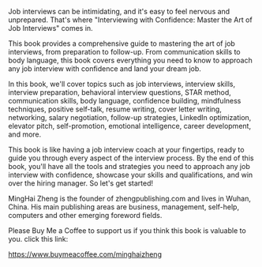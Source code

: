 
Job interviews can be intimidating, and it's easy to feel nervous and unprepared. That's where "Interviewing with Confidence: Master the Art of Job Interviews" comes in.

This book provides a comprehensive guide to mastering the art of job interviews, from preparation to follow-up. From communication skills to body language, this book covers everything you need to know to approach any job interview with confidence and land your dream job.

In this book, we'll cover topics such as job interviews, interview skills, interview preparation, behavioral interview questions, STAR method, communication skills, body language, confidence building, mindfulness techniques, positive self-talk, resume writing, cover letter writing, networking, salary negotiation, follow-up strategies, LinkedIn optimization, elevator pitch, self-promotion, emotional intelligence, career development, and more.

This book is like having a job interview coach at your fingertips, ready to guide you through every aspect of the interview process. By the end of this book, you'll have all the tools and strategies you need to approach any job interview with confidence, showcase your skills and qualifications, and win over the hiring manager. So let's get started!

MingHai Zheng is the founder of zhengpublishing.com and lives in Wuhan, China. His main publishing areas are business, management, self-help, computers and other emerging foreword fields.

Please Buy Me a Coffee to support us if you think this book is valuable to you. click this link:

https://www.buymeacoffee.com/minghaizheng
